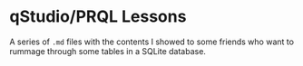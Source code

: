 # qStudio/PRQL Lessons

A series of `.md` files with the contents I showed to
some friends who want to rummage through some tables
in a SQLite database.
